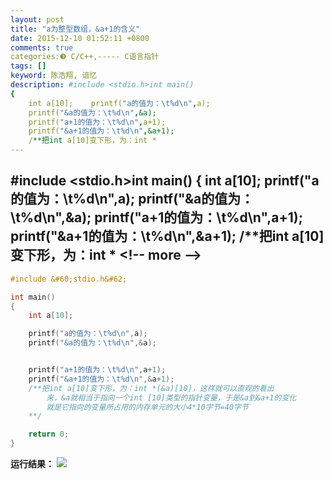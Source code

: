 ```yaml
---
layout: post
title: "a为整型数组，&a+1的含义"
date: 2015-12-10 01:52:11 +0800
comments: true
categories:❸ C/C++,----- C语言指针
tags: []
keyword: 陈浩翔, 谙忆
description: #include <stdio.h>int main()
{
    int a[10];    printf("a的值为：\t%d\n",a);
    printf("&a的值为：\t%d\n",&a);
    printf("a+1的值为：\t%d\n",a+1);
    printf("&a+1的值为：\t%d\n",&a+1);
    /**把int a[10]变下形，为：int * 
---
```



#include &#60;stdio.h&#62;int main()
{
    int a[10];    printf("a的值为：\t%d\n",a);
    printf("&a的值为：\t%d\n",&a);
    printf("a+1的值为：\t%d\n",a+1);
    printf("&a+1的值为：\t%d\n",&a+1);
    /**把int a[10]变下形，为：int *
&#60;!-- more --&#62;
----------



```cpp
#include &#60;stdio.h&#62;

int main()
{
    int a[10];

    printf("a的值为：\t%d\n",a);
    printf("&a的值为：\t%d\n",&a);


    printf("a+1的值为：\t%d\n",a+1);
    printf("&a+1的值为：\t%d\n",&a+1);
    /**把int a[10]变下形，为：int *(&a)[10]，这样就可以直观的看出
        来，&a就相当于指向一个int [10]类型的指针变量，于是&a到&a+1的变化
        就是它指向的变量所占用的内存单元的大小4*10字节=40字节
    **/

    return 0;
}

```
**运行结果：**
![](http://img.blog.csdn.net/20151210135124157)